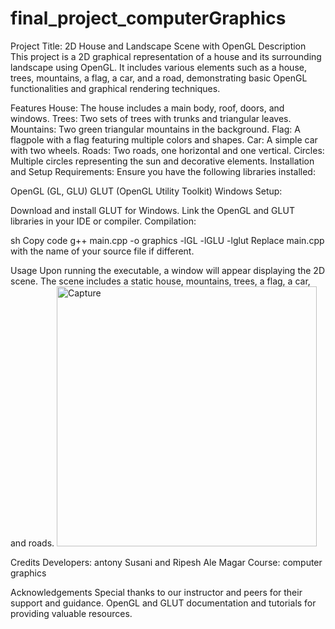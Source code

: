 # final_project_computerGraphics
Project Title: 2D House and Landscape Scene with OpenGL
Description
This project is a 2D graphical representation of a house and its surrounding landscape using OpenGL. It includes various elements such as a house, trees, mountains, a flag, a car, and a road, demonstrating basic OpenGL functionalities and graphical rendering techniques.

Features
House: The house includes a main body, roof, doors, and windows.
Trees: Two sets of trees with trunks and triangular leaves.
Mountains: Two green triangular mountains in the background.
Flag: A flagpole with a flag featuring multiple colors and shapes.
Car: A simple car with two wheels.
Roads: Two roads, one horizontal and one vertical.
Circles: Multiple circles representing the sun and decorative elements.
Installation and Setup
Requirements: Ensure you have the following libraries installed:

OpenGL (GL, GLU)
GLUT (OpenGL Utility Toolkit)
Windows Setup:

Download and install GLUT for Windows.
Link the OpenGL and GLUT libraries in your IDE or compiler.
Compilation:

sh
Copy code
g++ main.cpp -o graphics -lGL -lGLU -lglut
Replace main.cpp with the name of your source file if different.


Usage
Upon running the executable, a window will appear displaying the 2D scene.
The scene includes a static house, mountains, trees, a flag, a car, and roads.
<img width="416" alt="Capture" src="https://github.com/user-attachments/assets/a3afe0d7-ea9f-411b-9670-5c422caa4d11">

Credits
Developers: antony Susani and Ripesh Ale Magar
Course: computer graphics



Acknowledgements
Special thanks to our instructor and peers for their support and guidance.
OpenGL and GLUT documentation and tutorials for providing valuable resources.
